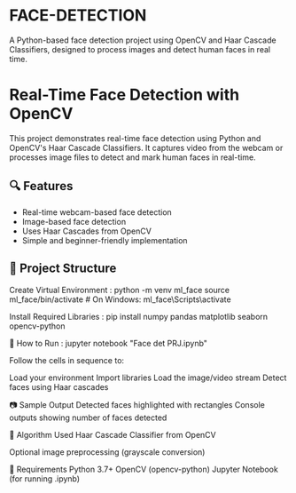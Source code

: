 # FACE-DETECTION
A Python-based face detection project using OpenCV and Haar Cascade Classifiers, designed to process images and detect human faces in real time.
# Real-Time Face Detection with OpenCV

This project demonstrates real-time face detection using Python and OpenCV's Haar Cascade Classifiers. It captures video from the webcam or processes image files to detect and mark human faces in real-time.

## 🔍 Features

- Real-time webcam-based face detection
- Image-based face detection
- Uses Haar Cascades from OpenCV
- Simple and beginner-friendly implementation

## 📁 Project Structure
Create Virtual Environment :
python -m venv ml_face
source ml_face/bin/activate  # On Windows: ml_face\Scripts\activate

Install Required Libraries :
pip install numpy pandas matplotlib seaborn opencv-python

🚀 How to Run :
jupyter notebook "Face det PRJ.ipynb"

Follow the cells in sequence to:

Load your environment
Import libraries
Load the image/video stream
Detect faces using Haar cascades

📷 Sample Output
Detected faces highlighted with rectangles
Console outputs showing number of faces detected

🧠 Algorithm Used
Haar Cascade Classifier from OpenCV

Optional image preprocessing (grayscale conversion)

📌 Requirements
Python 3.7+
OpenCV (opencv-python)
Jupyter Notebook (for running .ipynb)
